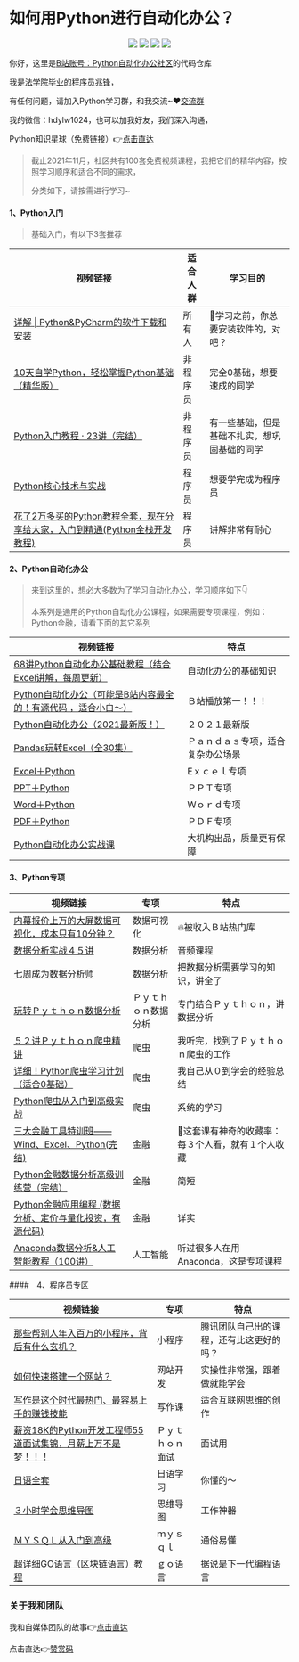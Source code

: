 # 如何用Python进行自动化办公？

<div align="center">
    <a href="https://github.com/zhaofeng092/python_auto_office"> <img src="https://badgen.net/badge/Github/%E7%A8%8B%E5%BA%8F%E5%91%98?icon=github&color=red"></a>
    <a href="https://mp.weixin.qq.com/s/xkZSp3606rTPN_JbLT3hSQ"> <img src="https://badgen.net/badge/follow/%E5%85%AC%E4%BC%97%E5%8F%B7?icon=rss&color=green"></a>
    <a href="https://space.bilibili.com/259649365"> <img src="https://badgen.net/badge/pick/B%E7%AB%99?icon=dependabot&color=blue"></a>
    <a href="https://mp.weixin.qq.com/s/wx-JkgOUoJhb-7ZESxl93w"> <img src="https://badgen.net/badge/join/%E4%BA%A4%E6%B5%81%E7%BE%A4?icon=atom&color=yellow"></a>
</div>



你好，这里是[B站账号：Python自动化办公社区](https://space.bilibili.com/259649365)的代码仓库

我是[法学院毕业的程序员兆锋](https://mp.weixin.qq.com/mp/appmsgalbum?__biz=MzkyMzIwOTgzMA==&action=getalbum&album_id=1861970403066249218&scene=173&from_msgid=2247484814&from_itemidx=1&count=3&nolastread=1#wechat_redirect)，

有任何问题，请加入Python学习群，和我交流~❤[交流群](https://mp.weixin.qq.com/s/wx-JkgOUoJhb-7ZESxl93w)

我的微信：hdylw1024，也可以加我好友，我们深入沟通，

Python知识星球（免费链接）👉[点击直达](https://t.zsxq.com/I2fIiMf)



> 截止2021年11月，社区共有100套免费视频课程，我把它们的精华内容，按照学习顺序和适合不同的需求，
>
> 分类如下，请按需进行学习~

 ####  1、Python入门

> 基础入门，有以下3套推荐

| 视频链接                                                     | 适合人群 | 学习目的                                     |
| ------------------------------------------------------------ | -------- | -------------------------------------------- |
| [详解 \| Python&PyCharm的软件下载和安装](https://mp.weixin.qq.com/s/a0zoCo9DacvdpIoz1LEN3Q) | 所有人   | 🎯学习之前，你总要安装软件的，对吧？          |
| [10天自学Python，轻松掌握Python基础（精华版）](https://www.bilibili.com/video/BV1MM4y1G76j) | 非程序员 | 完全0基础，想要速成的同学                    |
| [Python入门教程 · 23讲（完结）](https://www.bilibili.com/video/BV17p4y1i7Vn) | 非程序员 | 有一些基础，但是基础不扎实，想巩固基础的同学 |
| [Python核心技术与实战](http://gk.link/a/10E3y)               | 程序员   | 想要学完成为程序员                           |
| [花了2万多买的Python教程全套，现在分享给大家，入门到精通(Python全栈开发教程)](https://www.acfun.cn/v/ac20463077) | 程序员   | 讲解非常有耐心                               |



#### 2、Python自动化办公

> 来到这里的，想必大多数为了学习自动化办公，学习顺序如下👇
>
> 本系列是通用的Python自动化办公课程，如果需要专项课程，例如：Python金融，请看下面的其它系列



| 视频链接                                                     | 特点                               |
| ------------------------------------------------------------ | ---------------------------------- |
| [68讲Python自动化办公基础教程（结合Excel讲解，每周更新）](https://www.bilibili.com/video/BV1f54y13741) | 自动化办公的基础知识               |
| [Python自动化办公（可能是B站内容最全的！有源代码 ，适合小白～）](https://www.bilibili.com/video/BV1y54y1i78U) | Ｂ站播放第一！！！                 |
| [Python自动化办公（2021最新版！）](https://www.bilibili.com/video/BV1wB4y1w7KV) | ２０２１最新版                     |
| [Pandas玩转Excel（全30集）](https://www.bilibili.com/video/BV1hk4y1C73S) | Ｐａｎｄａｓ专项，适合复杂办公场景 |
| [Excel＋Python](https://www.bilibili.com/video/BV1my4y1x7NQ) | Eｘｃｅｌ专项                      |
| [PPT＋Python](https://www.bilibili.com/video/BV1564y127Ws)   | ＰＰＴ专项                         |
| [ Word＋Python](https://www.bilibili.com/video/BV1hy4y187eQ) | Ｗｏｒｄ专项                       |
| [PDF＋Python](https://www.bilibili.com/video/BV18V411J7Cy)   | ＰＤＦ专项                         |
| [Python自动化办公实战课](http://gk.link/a/10E3B)             | 大机构出品，质量更有保障           |



#### 3、Python专项

| 视频链接                                                     |    专项  | 特点 |
| ------------------------------------------------------------ | ---- | ---- |
| [内幕报价上万的大屏数据可视化，成本只有10分钟？](https://www.bilibili.com/video/BV1Kz4y1r76w) | 数据可视化 | 🔥被收入Ｂ站热门库 |
| [数据分析实战４５讲](http://xima.tv/1_s0tMA6?_sonic=0) | 数据分析 | 音频课程 |
| [七周成为数据分析师](https://www.acfun.cn/v/ac19843284) | 数据分析 | 把数据分析需要学习的知识，讲全了 |
| [玩转Ｐｙｔｈｏｎ数据分析](https://t3.lagounews.com/yRD2RaRtsTC58) | Ｐｙｔｈｏｎ数据分析 | 专门结合Ｐｙｔｈｏｎ，讲数据分析 |
| [５２讲Ｐｙｔｈｏｎ爬虫精讲](https://mp.weixin.qq.com/s/dUpSxPgTRMGTb5T7-Ya9Ow) | 爬虫 | 我听完，找到了Ｐｙｔｈｏｎ爬虫的工作 |
| [详细！Python爬虫学习计划（适合0基础）](https://www.bilibili.com/video/BV15K411c7SZ) | 爬虫 | 我自己从０到学会的经验总结 |
| [Python爬虫从入门到高级实战](https://www.bilibili.com/video/BV1y54y1y74F) | 爬虫 | 系统的学习 |
| [三大金融工具特训班——Wind、Excel、Python(完结)](https://www.bilibili.com/video/BV16U4y1g7mS) | 金融 | 🐔这套课有神奇的收藏率：每３个人看，就有１个人收藏 |
| [Python金融数据分析高级训练营（完结）](https://www.bilibili.com/video/BV1Ut4y1i7wS) | 金融 | 简短 |
| [Python金融应用编程 (数据分析、定价与量化投资，有源代码)](https://www.bilibili.com/video/BV1bK4y1a7Rb) | 金融 | 详实 |
| [Anaconda数据分析&人工智能教程（100讲）](https://www.bilibili.com/video/BV1rU4y1u7og) | 人工智能 | 听过很多人在用Anaconda，这是专项课程 |



####　4、程序员专区

| 视频链接                                                     | 专项             | 特点                                     |
| ------------------------------------------------------------ | ---------------- | ---------------------------------------- |
| [那些帮别人年入百万的小程序，背后有什么玄机？](https://mp.weixin.qq.com/s/ytnPz-egQPsuI5vg0L0upg) | 小程序           | 腾讯团队自己出的课程，还有比这更好的吗？ |
| [如何快速搭建一个网站？](https://mp.weixin.qq.com/s/9jflDQOhOZpD1z5gXUZCLQ) | 网站开发         | 实操性非常强，跟着做就能学会             |
| [写作是这个时代最热门、最容易上手的赚钱技能](https://www.acfun.cn/v/ac30605250) | 写作课           | 适合互联网思维的创作                     |
| [薪资18K的Python开发工程师55道面试集锦，月薪上万不是梦！！！](https://www.acfun.cn/v/ac31404008) | Ｐｙｔｈｏｎ面试 | 面试用                                   |
| [日语全套](https://www.acfun.cn/v/ac16227831)                | 日语学习         | 你懂的～                                 |
| [３小时学会思维导图](https://www.acfun.cn/v/ac17223439)      | 思维导图         | 工作神器                                 |
| [ＭＹＳＱＬ从入门到高级](https://www.acfun.cn/v/ac20264942)  | ｍｙｓｑｌ       | 通俗易懂                                 |
| [超详细GO语言（区块链语言）教程](https://www.bilibili.com/video/BV1tz4y1R7GG) | ｇｏ语言         | 据说是下一代编程语言                     |



###  关于我和团队



我和自媒体团队的故事👉[点击直达](https://mp.weixin.qq.com/mp/appmsgalbum?__biz=MzkyMzIwOTgzMA==&action=getalbum&album_id=1861970403066249218&scene=173&from_msgid=2247484814&from_itemidx=1&count=3&nolastread=1#wechat_redirect)

点击直达👉[赞赏码](https://gitee.com/zhaofeng092/python_auto_office/blob/master/%E8%B4%A6%E5%8F%B7%E5%85%B1%E7%94%A8%E8%B5%84%E6%BA%90/image/%E5%BE%AE%E4%BF%A1%E6%94%B6%E6%AC%BE%E7%A0%81.jpg)